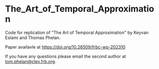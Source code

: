 # The_Art_of_Temporal_Approximation

Code for replication of "The Art of Temporal Approximation" by Keyvan Eslami and Thomas Phelan.

Paper availavle at https://doi.org/10.26509/frbc-wp-202310

If you have any questions please email the second author at tom.phelan@clev.frb.org. 
